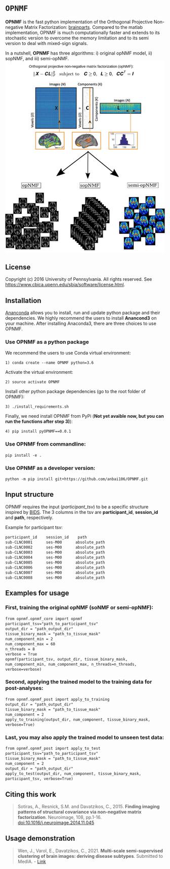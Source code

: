 # `OPNMF`
**OPNMF** is the fast python implementation of the Orthogonal Projective Non-negative Matrix Factorization: [brainparts](https://github.com/asotiras/brainparts). Compared to the matlab implementation, OPNMF is much computationally faster and extends to its stochastic version to overcome the memory limitation and to its semi version to deal with mixed-sign signals.

In a nutshell, **OPNMF** has three algorithms: i) original opNMF model, ii) sopNMF, and iii) semi-opNMF.
![image info](data/opNMF.png)

## License
Copyright (c) 2016 University of Pennsylvania. All rights reserved. See https://www.cbica.upenn.edu/sbia/software/license.html.

## Installation
[Ananconda](https://www.anaconda.com/products/individual) allows you to install, run and update python package and their dependencies. We highly recommend the users to install **Anancond3** on your machine.
After installing Anaconda3, there are three choices to use OPNMF.
### Use OPNMF as a python package
We recommend the users to use Conda virtual environment:
```
1) conda create --name OPNMF python=3.6
```
Activate the virtual environment:
```
2) source activate OPNMF
```
Install other python package dependencies (go to the root folder of OPNMF):
```
3) ./install_requirements.sh
```
Finally, we need install OPNMF from PyPi (**Not yet avaible now, but you can run the functions after step 3)**):
```
4) pip install pyOPNMF==0.0.1
```

### Use OPNMF from commandline:
```
pip install -e .
```

### Use OPNMF as a developer version:
```
python -m pip install git+https://github.com/anbai106/OPNMF.git
```

## Input structure
OPNMF requires the input (*participant_tsv*) to be a specific structure inspired by [BIDS](https://bids.neuroimaging.io/). The 3 columns in the tsv are **participant_id**, **session_id** and **path**, respectively.

Example for participant tsv:
```
participant_id    session_id    path
sub-CLNC0001      ses-M00      absolute_path    
sub-CLNC0002      ses-M00      absolute_path
sub-CLNC0003      ses-M00      absolute_path
sub-CLNC0004      ses-M00      absolute_path
sub-CLNC0005      ses-M00      absolute_path
sub-CLNC0006      ses-M00      absolute_path
sub-CLNC0007      ses-M00      absolute_path
sub-CLNC0008      ses-M00      absolute_path
```

## Examples for usage

### First, training the original opNMF (soNMF or semi-opNMF):
```
from opnmf.opnmf_core import opnmf
participant_tsv="path_to_participant_tsv"
output_dir = "path_output_dir"
tissue_binary_mask = "path_to_tissue_mask"
num_component_min = 2
num_component_max = 60
n_threads = 8
verbose = True
opnmf(participant_tsv, output_dir, tissue_binary_mask, num_component_min, num_component_max, n_threads=n_threads, verbose=verbose)
```

### Second, applying the trained model to the training data for post-analyses:
```
from opnmf.opnmf_post import apply_to_training
output_dir = "path_output_dir"
tissue_binary_mask = "path_to_tissue_mask"
num_component = 2
apply_to_training(output_dir, num_component, tissue_binary_mask, verbose=True)
```

### Last, you may also apply the trained model to unseen test data:
```
from opnmf.opnmf_post import apply_to_test
participant_tsv="path_to_participant_tsv"
tissue_binary_mask = "path_to_tissue_mask"
num_component = 2
output_dir = "path_output_dir"
apply_to_test(output_dir, num_component, tissue_binary_mask, participant_tsv, verbose=True)
```

## Citing this work
> Sotiras, A., Resnick, S.M. and Davatzikos, C., 2015. **Finding imaging patterns of structural covariance via non-negative matrix factorization**. Neuroimage, 108, pp.1-16. [doi:10.1016/j.neuroimage.2014.11.045](https://www.sciencedirect.com/science/article/pii/S1053811914009756?via%3Dihub)

## Usage demonstration
> Wen, J., Varol, E., Davatzikos, C., 2021. **Multi-scale semi-supervised clustering of brain images: deriving disease subtypes**. Submitted to MedIA. - [Link](https://www.biorxiv.org/content/10.1101/2021.04.19.440501v1)
